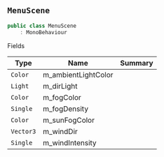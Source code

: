 ## `MenuScene`

```csharp
public class MenuScene
    : MonoBehaviour

```

Fields

| Type | Name | Summary | 
| --- | --- | --- | 
| `Color` | m_ambientLightColor |  | 
| `Light` | m_dirLight |  | 
| `Color` | m_fogColor |  | 
| `Single` | m_fogDensity |  | 
| `Color` | m_sunFogColor |  | 
| `Vector3` | m_windDir |  | 
| `Single` | m_windIntensity |  | 


